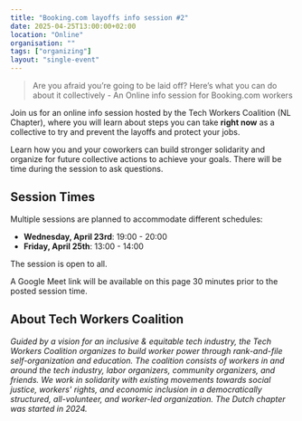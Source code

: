 ```yaml
---
title: "Booking.com layoffs info session #2"
date: 2025-04-25T13:00:00+02:00
location: "Online"
organisation: ""
tags: ["organizing"]
layout: "single-event"
---
```


> Are you afraid you’re going to be laid off? Here’s what you can do about it collectively - An Online info session for Booking.com workers

Join us for an online info session hosted by the Tech Workers Coalition (NL Chapter), where you will learn about steps you can take **right now** as a collective to try and prevent the layoffs and protect your jobs.

Learn how you and your coworkers can build stronger solidarity and organize for future collective actions to achieve your goals. There will be time during the session to ask questions.

## Session Times

Multiple sessions are planned to accommodate different schedules:

- **Wednesday, April 23rd**: 19:00 - 20:00
- **Friday, April 25th**: 13:00 - 14:00

The session is open to all.

A Google Meet link will be available on this page 30 minutes prior to the posted session time.

## About Tech Workers Coalition

_Guided by a vision for an inclusive & equitable tech industry, the Tech Workers Coalition organizes to build worker power through rank-and-file self-organization and education. The coalition consists of workers in and around the tech industry, labor organizers, community organizers, and friends. We work in solidarity with existing movements towards social justice, workers' rights, and economic inclusion in a democratically structured, all-volunteer, and worker-led organization. The Dutch chapter was started in 2024._
